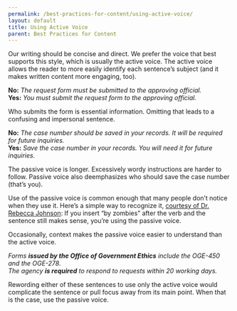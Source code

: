 ```yaml
---
permalink: /best-practices-for-content/using-active-voice/
layout: default
title: Using Active Voice
parent: Best Practices for Content
---
```


Our writing should be concise and direct. We prefer the voice that best supports this style, which is usually the active voice. The active voice allows the reader to more easily identify each sentence’s subject (and it makes written content more engaging, too).

**No:** *The request form must be submitted to the approving official.*  
**Yes:** *You must submit the request form to the approving official.*  

Who submits the form is essential information. Omitting that leads to a confusing and impersonal sentence.

**No:** *The case number should be saved in your records. It will be required for future inquiries.*  
**Yes:** *Save the case number in your records. You will need it for future inquiries.*  

The passive voice is longer. Excessively wordy instructions are harder to follow. Passive voice also deemphasizes who should save the case number (that’s you).

Use of the passive voice is common enough that many people don’t notice when they use it. Here’s a simple way to recognize it, [courtesy of Dr. Rebecca Johnson](https://twitter.com/johnsonr/status/259012668298506240): If you insert “by zombies” after the verb and the sentence still makes sense, you’re using the passive voice.

Occasionally, context makes the passive voice easier to understand than the active voice.

*Forms __issued by the Office of Government Ethics__ include the OGE-450 and the OGE-278.*  
*The agency __is required__ to respond to requests within 20 working days.*  

Rewording either of these sentences to use only the active voice would complicate the sentence or pull focus away from its main point. When that is the case, use the passive voice.
